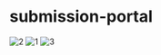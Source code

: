 # submission-portal

![2](https://user-images.githubusercontent.com/26520289/76731468-3020c300-6766-11ea-8bc0-399f3beab978.png)
![1](https://user-images.githubusercontent.com/26520289/76731517-47f84700-6766-11ea-8928-aa98e0346632.png)
![3](https://user-images.githubusercontent.com/26520289/76731518-47f84700-6766-11ea-91d8-1e406f4499fa.png)
